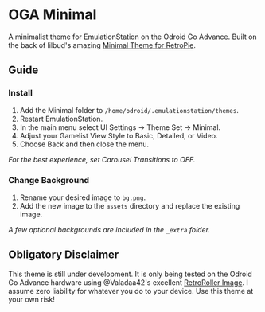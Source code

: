 # OGA Minimal
A minimalist theme for EmulationStation on the Odroid Go Advance. Built on the back of lilbud's amazing [Minimal Theme for RetroPie](https://github.com/lilbud/es-theme-minimal).

## Guide

### Install
1. Add the Minimal folder to `/home/odroid/.emulationstation/themes`.
2. Restart EmulationStation.
3. In the main menu select UI Settings -> Theme Set -> Minimal.
4. Adjust your Gamelist View Style to Basic, Detailed, or Video.
5. Choose Back and then close the menu.

*For the best experience, set Carousel Transitions to OFF.*

### Change Background

1. Rename your desired image to `bg.png`.
2. Add the new image to the `assets` directory and replace the existing image.

*A few optional backgrounds are included in the `_extra` folder.*

## Obligatory Disclaimer

This theme is still under development. It is only being tested on the Odroid Go Advance hardware using @Valadaa42's excellent [RetroRoller Image](https://github.com/valadaa48/retroroller). I assume zero liability for whatever you do to your device. Use this theme at your own risk!